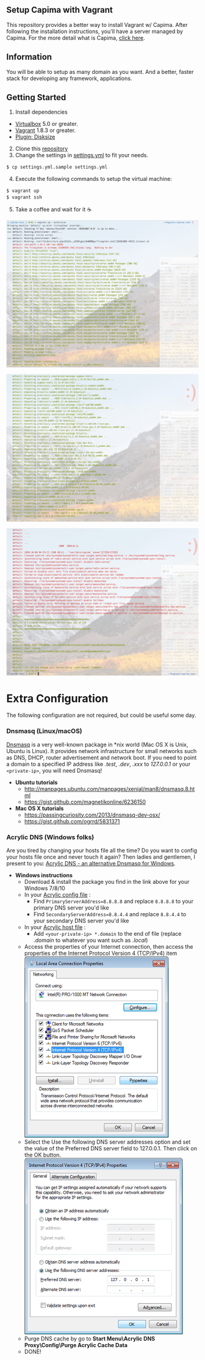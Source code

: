 ## Setup Capima with Vagrant

This repository provides a better way to install Vagrant w/ Capima. After following the installation instructions, you'll have a server managed by Capima. For the more detail what is Capima, [click here](https://capima.nntoan.com).

## Information
You will be able to setup as many domain as you want. And a better, faster stack for developing any framework, applications.

## Getting Started
1. Install dependencies
  * [Virtualbox](https://www.virtualbox.org/) 5.0 or greater.
  * [Vagrant](http://downloads.vagrantup.com/) 1.8.3 or greater.
  * [Plugin: Disksize](https://github.com/sprotheroe/vagrant-disksize)
2. Clone this [repository](https://github.com/nntoan/capima-box)
3. Change the settings in [settings.yml](https://github.com/nntoan/capima-box/blob/master/settings.yml) to fit your needs.
```bash
$ cp settings.yml.sample settings.yml
```
4. Execute the following commands to setup the virtual machine:
```bash
$ vagrant up
$ vagrant ssh
```
5. Take a coffee and wait for it ☕

![capima-installing-1](screenshots/capima-installing-1.png)

![capima-installing-2](screenshots/capima-installing-2.png)

![capima-installing-3](screenshots/capima-installing-3.png)


# Extra Configuration
The following configuration are not required, but could be useful some day.

### Dnsmasq (Linux/macOS)
[Dnsmasq](http://www.thekelleys.org.uk/dnsmasq/doc.html) is a very well-known package in *nix world (Mac OS X is Unix, Ubuntu is Linux).
It provides network infrastructure for small networks such as DNS, DHCP, router advertisement and network boot.
If you need to point a domain to a specified IP address like *.test*, *.dev*, *.xxx* to *127.0.0.1* or your `<private-ip>`, you will need Dnsmasq!
  * **Ubuntu tutorials**
    * http://manpages.ubuntu.com/manpages/xenial/man8/dnsmasq.8.html
    * https://gist.github.com/magnetikonline/6236150
  * **Mac OS X tutorials**
    * https://passingcuriosity.com/2013/dnsmasq-dev-osx/
    * https://gist.github.com/ogrrd/5831371


### Acrylic DNS (Windows folks)
Are you tired by changing your hosts file all the time? Do you want to config your hosts file once and never touch it again?
Then ladies and gentlemen, I present to you: [Acrylic DNS - an alternative Dnsmasq for Windows](http://mayakron.altervista.org/wikibase/show.php?id=AcrylicHome).
  * **Windows instructions**
    * Download & install the package you find in the link above for your Windows 7/8/10
    * In your [Acrylic config file](http://mayakron.altervista.org/wikibase/show.php?id=AcrylicConfiguration) :
      * Find `PrimaryServerAddress=8.8.8.8` and replace `8.8.8.8` to your primary DNS server you'd like
      * Find `SecondaryServerAddress=8.8.4.4` and replace `8.8.4.4` to your secondary DNS server you'd like
    * In your [Acrylic host file](http://mayakron.altervista.org/wikibase/show.php?id=AcrylicHosts) :
      * Add `<your-private-ip> *.domain` to the end of file (replace *.domain* to whatever you want such as *.local*)
    * Access the properties of your Internet connection, then access the properties of the Internet Protocol Version 4 (TCP/IPv4) item
![acrylic-dns-step4](screenshots/acrylic-dns-step4.png)
    * Select the Use the following DNS server addresses option and set the value of the Preferred DNS server field to 127.0.0.1. Then click on the OK button.
![acrylic-dns-step5](screenshots/acrylic-dns-step5.png)
    * Purge DNS cache by go to **Start Menu\Acrylic DNS Proxy\Config\Purge Acrylic Cache Data**
    * DONE!

